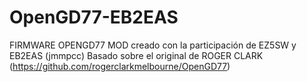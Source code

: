 # OpenGD77-EB2EAS
 FIRMWARE OPENGD77
MOD creado con la participación de EZ5SW y EB2EAS (jmmpcc)
Basado sobre el original de ROGER CLARK (https://github.com/rogerclarkmelbourne/OpenGD77)
